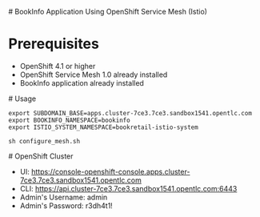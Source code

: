 # BookInfo Application Using OpenShift Service Mesh (Istio)

# Prerequisites

* OpenShift 4.1 or higher
* OpenShift Service Mesh 1.0 already installed
* BookInfo application already installed

# Usage

    export SUBDOMAIN_BASE=apps.cluster-7ce3.7ce3.sandbox1541.opentlc.com
    export BOOKINFO_NAMESPACE=bookinfo
    export ISTIO_SYSTEM_NAMESPACE=bookretail-istio-system

    sh configure_mesh.sh

# OpenShift Cluster

* UI: https://console-openshift-console.apps.cluster-7ce3.7ce3.sandbox1541.opentlc.com
* CLI: https://api.cluster-7ce3.7ce3.sandbox1541.opentlc.com:6443
* Admin's Username: admin
* Admin's Password: r3dh4t1!
